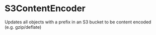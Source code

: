 S3ContentEncoder
================

Updates all objects with a prefix in an S3 bucket to be content encoded (e.g. gzip/deflate)
